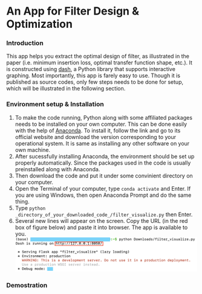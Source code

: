 # An App for Filter Design & Optimization
### Introduction
This app helps you extract the optimal design of filter, as illustrated in the paper (i.e. minimum insertion loss, optimal transfer function shape, etc.). It is constructed using [dash](https://dash.plotly.com), a Python library that supports interactive graphing. Most importantly, this app is farely easy to use. Though it is published as source codes, only few steps needs to be done for setup, which will be illustrated in the following section.
### Environment setup & Installation
1. To make the code running, Python along with some affiliated packages needs to be installed on your own computer. This can be done easily with the help of [Anaconda](https://www.anaconda.com). To install it, follow the link and go to its official website and download the version corresponding to your operational system. It is same as installing any other software on your own machine.  
2. After sucessfully installing Anaconda, the environment should be set up properly automatically. Since the packages used in the code is usually preinstalled along with Anaconda.  
3. Then download the code and put it under some convinient directory on your computer.  
4. Open the Terminal of your computer, type `conda activate` and Enter. If you are using Windows, then open Anaconda Prompt and do the same thing.  
5. Type `python _directory_of_your_downloaded_code_/filter_visualize.py` then Enter.  
6. Several new lines will appear on the screen. Copy the URL (in the red box of figure below) and paste it into browser. The app is available to you. ![illustration1](https://github.com/Xinchang233/Dual-Ring-Filter-Calculator/blob/main/illustration1.png)
### Demostration
